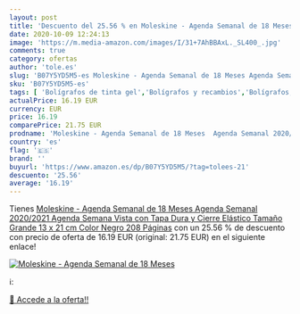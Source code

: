 ```yaml
---
layout: post
title: 'Descuento del 25.56 % en Moleskine - Agenda Semanal de 18 Meses  '
date: 2020-10-09 12:24:13
image: 'https://m.media-amazon.com/images/I/31+7AhBBAxL._SL400_.jpg'
comments: true
category: ofertas
author: 'tole.es'
slug: 'B07Y5YD5M5-es Moleskine - Agenda Semanal de 18 Meses Agenda Semanal...'
sku: 'B07Y5YD5M5-es'
tags: [ 'Bolígrafos de tinta gel','Bolígrafos y recambios','Bolígrafos, lápices y útiles de escritura','Oficina y papelería','Recambios para bolígrafos y plumas','moleskine', ]
actualPrice: 16.19 EUR
currency: EUR
price: 16.19
comparePrice: 21.75 EUR
prodname: 'Moleskine - Agenda Semanal de 18 Meses  Agenda Semanal 2020/2021  Agenda Semana Vista con Tapa Dura y Cierre Elástico  Tamaño Grande 13 x 21 cm  Color Negro  208 Páginas'
country: 'es'
flag: '🇪🇸'
brand: ''
buyurl: 'https://www.amazon.es/dp/B07Y5YD5M5/?tag=tolees-21'
descuento: '25.56'
average: '16.19'
---
```


Tienes [Moleskine - Agenda Semanal de 18 Meses  Agenda Semanal 2020/2021  Agenda Semana Vista con Tapa Dura y Cierre Elástico  Tamaño Grande 13 x 21 cm  Color Negro  208 Páginas](https://www.amazon.es/dp/B07Y5YD5M5/?tag=tolees-21) con un 25.56 % de descuento con precio de oferta de 16.19 EUR (original: 21.75 EUR) en el siguiente enlace!

[![Moleskine - Agenda Semanal de 18 Meses  ](https://m.media-amazon.com/images/I/31+7AhBBAxL._SL400_.jpg)](https://www.amazon.es/dp/B07Y5YD5M5/?tag=tolees-21)

ℹ️:


[🛒 Accede a la oferta!!](https://www.amazon.es/dp/B07Y5YD5M5/?tag=tolees-21)
